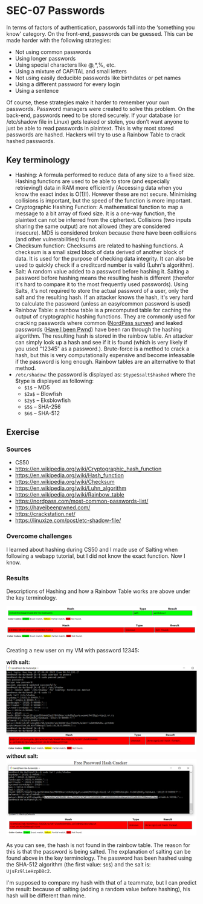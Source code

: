 # SEC-07 Passwords
In terms of factors of authentication, passwords fall into the ‘something you know’ category.
On the front-end, passwords can be guessed. This can be made harder with the following strategies:
- Not using common passwords
- Using longer passwords
- Using special characters like @,*,%, etc.
- Using a mixture of CAPITAL and small letters
- Not using easily deducible passwords like birthdates or pet names
- Using a different password for every login
- Using a sentence

Of course, these strategies make it harder to remember your own passwords. Password managers were created to solve this problem.
On the back-end, passwords need to be stored securely. If your database (or /etc/shadow file in Linux) gets leaked or stolen, you don’t want anyone to just be able to read passwords in plaintext. This is why most stored passwords are hashed. Hackers will try to use a Rainbow Table to crack hashed passwords.


## Key terminology
- Hashing: A formula performed to reduce data of any size to a fixed size. Hashing functions are used to be able to store (and especially retrieving!) data in RAM more efficiently (Accessing data when you know the exact index is O(1)!). However these are not secure. Minimising collisions is important, but the speed of the function is more important.  
- Cryptographic Hashing Function: A mathematical function to map a message to a bit array of fixed size. It is a one-way function, the plaintext can not be inferred from the ciphertext. Collisions (two inputs sharing the same output) are not allowed (they are considered insecure). MD5 is considered broken because there have been collisions (and other vulnerabilities) found.
- Checksum function: Checksums are related to hashing functions. A checksum is a small sized block of data derived of another block of data. It is used for the purpose of checking data integrity. It can also be used to quickly check if a creditcard number is valid (Luhn's algorithm). 
- Salt: A random value added to a password before hashing it. Salting a password before hashing means the resulting hash is different (therefor it's hard to compare it to the most frequently used passwords). Using Salts, it's not required to store the actual password of a user, only the salt and the resulting hash. If an attacker knows the hash, it's very hard to calculate the password (unless an easy/common password is used)
- Rainbow Table: a rainbow table is a precomputed table for caching the output of cryptographic hashing functions. They are commonly used for cracking passwords where common ([NordPass survey](https://nordpass.com/most-common-passwords-list/)) and leaked passwords ([Have I been Pwnd](https://haveibeenpwned.com/))  have been ran through the hashing algorithm. The resulting hash is stored in the rainbow table. An attacker can simply look up a hash and see if it is found (which is very likely if you used "12345" as a password.). Brute-force is a method to crack a hash, but this is very computationally expensive and become infeasable if the password is long enough. Rainbow tables are an alternative to that method.
- `/etc/shadow`: the password is displayed as: `$type$salt$hashed` where the $type is displayed as following:
  - `$1$` – MD5
  - `$2a$` – Blowfish
  - `$2y$` – Eksblowfish
  - `$5$` – SHA-256
  - `$6$` – SHA-512


## Exercise
### Sources
- CS50
- https://en.wikipedia.org/wiki/Cryptographic_hash_function
- https://en.wikipedia.org/wiki/Hash_function
- https://en.wikipedia.org/wiki/Checksum
- https://en.wikipedia.org/wiki/Luhn_algorithm
- https://en.wikipedia.org/wiki/Rainbow_table
- https://nordpass.com/most-common-passwords-list/
- https://haveibeenpwned.com/
- https://crackstation.net/
- https://linuxize.com/post/etc-shadow-file/

### Overcome challenges
I learned about hashing during CS50 and I made use of Salting when following a webapp tutorial, but I did not know the exact function. Now I know. 

### Results
Descriptions of Hashing and how a Rainbow Table works are above under the key terminology.
  
![SEC-07 hash 1](../00_includes/SEC/SEC-07_1.png)  
![SEC-07 hash 2](../00_includes/SEC/SEC-07_2.png) 
  <br>  
Creating a new user on my VM with password 12345:
  
**with salt:**  
![SEC-07 linux 12345 hash with salt](../00_includes/SEC/SEC-07_3.png)  
**without salt:**  
![SEC-07 linux 12345 hash](../00_includes/SEC/SEC-07_4.png)  
  
As you can see, the hash is not found in the rainbow table. The reason for this is that the password is being salted. The explanation of salting can be found above in the key terminology. The password has been hashed using the SHA-512 algorithm (the first value: `$6$`) and the salt is: `UjsFz9lieHzpD8c2`.

I'm supposed to compare my hash with that of a teammate, but I can predict the result: because of salting (adding a random value before hashing), his hash will be different than mine. 
